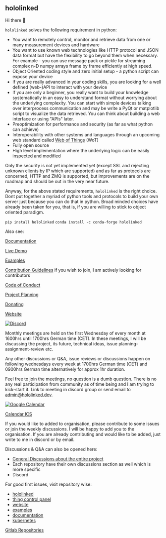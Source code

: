 ## hololinked

Hi there 👋

`hololinked` solves the following requirement in python:
- You want to remotely control, monitor and retrieve data from one or many measurement devices and hardware
- You want to use known web technologies like HTTP protocol and JSON data format but have the flexibility to go beyond them when necessary. For example - you can use message pack or pickle for streaming complex n-D numpy arrays frame by frame efficiently at high speed.
- Object Oriented coding style and zero initial setup - a python script can expose your device
- If you are really advanced in your coding skills, you are looking for a well defined (web-)API to interact with your device 
- If you are only a beginner, you really want to build your knowledge systematically in an easy to understand format without worrying about the underlying complexity. You can start with simple devices talking over interprocess communication and may be write a PyQt or matplotlib script to visualize the data retrieved. You can think about building a web interface or using "APIs" later.
- Preoptimization for performance and security (as far as what python can achieve)
- Interoperability with other systems and languages through an upcoming web standard called [Web of Things](https://www.w3.org/WoT/) (WoT)
- Fully open source
- High level implementation where the underlying logic can be easily inspected and modified

Only the security is not yet implemented yet (except SSL and rejecting unknown clients by IP which are supported) and as far as protocols are concerned, HTTP and ZMQ is supported, but improvements are on the roadmap and should be out in the very near future. 

Anyway, for the above stated requirements, `hololinked` is the right choice. Dont put together a myriad of python tools and protocols to build your own server just because you can do that in python. Broad minded choices have already been taken for you, that is, if you are willing to stick to object oriented paradigm.

`pip install hololinked`
`conda install -c conda-forge hololinked`

<a id="all-links"></a>

Also see: 

[Documentation](https://hololinked.readthedocs.io/en/latest/)

[Live Demo](https://control-panel.hololinked.dev/#https://examples.hololinked.dev/simulations/oscilloscope/resources/wot-td)

[Examples](https://github.com/hololinked-dev/examples)

[Contribution Guidelines](../CONTRIBUTING.md) if you wish to join, I am actively looking for contributors  

[Code of Conduct](../CODE_OF_CONDUCT.md)

[Project Planning](https://github.com/orgs/hololinked-dev/projects)

[Donating](https://github.com/sponsors/VigneshVSV)

[Website](https://hololinked.dev)

<a id="monthly-meetings"></a>

[![Discord](https://img.shields.io/discord/1265289049783140464?label=Discord%20Members&logo=discord)](https://discord.com/invite/kEz87zqQXh)

Monthly meetings are held on the first Wednesday of every month at 1600hrs until 1700hrs German time (CET). In these meetings, I will be discussing the project, its future, technical ideas, issue planning-assignment-review etc.

Any other discussions or Q&A, issue reviews or discussions happen on following wednesdays every week at 1700hrs German time (CET) and 0900hrs German time alternatively for approx 1hr duration. 

Feel free to join the meetings, no question is a dumb question. There is no any real participation from community as of time being and I am trying to kick-start it. Link to meeting in discord group or send email to admin@hololinked.dev.

<a target="_blank" href="https://calendar.google.com/calendar/embed?src=3d5d7524047fb738b474d09d67c4456646160a770c0d92e5c493297777a85be6%40group.calendar.google.com&ctz=Europe%2FBerlin"><img border="0" src="https://calendar.google.com/calendar/images/ext/gc_button1_en-GB.gif" alt="Google Calendar"></a>

[Calendar ICS](https://calendar.google.com/calendar/ical/3d5d7524047fb738b474d09d67c4456646160a770c0d92e5c493297777a85be6%40group.calendar.google.com/public/basic.ics)

If you would like to added to organisation, please contribute to some issues or join the weekly discussions. I will be happy to add you to the organisation. If you are already contributing and would like to be added, just write to me in discord or by email. 

Discussions & Q&A can also be opened here: 
- [General Discussions about the entire project](https://github.com/orgs/hololinked-dev/discussions)
- Each repository have their own discussions section as well which is more specific 
- Discord

<a id="good-first-issues"></a>

For good first issues, visit repository wise:
- [hololinked](https://github.com/hololinked-dev/hololinked/issues?q=is%3Aissue%20state%3Aopen%20label%3A%22good%20first%20issue%22)
- [thing control panel](https://github.com/hololinked-dev/thing-control-panel/issues?q=is%3Aissue%20state%3Aopen%20label%3A%22good%20first%20issue%22)
- [website](https://github.com/hololinked-dev/website/issues?q=is%3Aissue%20state%3Aopen%20label%3A%22good%20first%20issue%22)
- [examples](https://github.com/hololinked-dev/examples/issues?q=is%3Aissue%20state%3Aopen%20label%3A%22good%20first%20issue%22)
- [documentation](https://github.com/hololinked-dev/docs-v2/issues?q=is%3Aissue%20state%3Aopen%20label%3A%22good%20first%20issue%22)
- [kubernetes](https://github.com/hololinked-dev/vps-kubernetes-cluster/issues?q=is%3Aissue%20state%3Aopen%20label%3A%22good%20first%20issue%22)

<a id="gitlab-section"></a>

[Gitlab Repositories](https://gitlab.com/hololinked)
